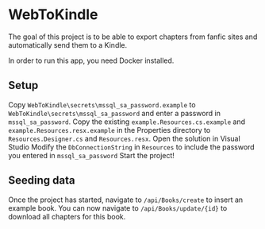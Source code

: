 # WebToKindle
The goal of this project is to be able to export chapters from fanfic sites and automatically send them to a Kindle.

In order to run this app, you need Docker installed.

## Setup
Copy `WebToKindle\secrets\mssql_sa_password.example` to `WebToKindle\secrets\mssql_sa_password` and enter a password in `mssql_sa_password`.
Copy the existing `example.Resources.cs.example` and `example.Resources.resx.example` in the Properties directory to `Resources.Designer.cs` and `Resources.resx`.
Open the solution in Visual Studio
Modify the `DbConnectionString` in `Resources` to include the password you entered in `mssql_sa_password`
Start the project!

## Seeding data
Once the project has started, navigate to `/api/Books/create` to insert an example book.
You can now navigate to `/api/Books/update/{id}` to download all chapters for this book.
